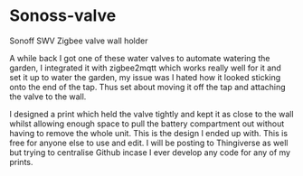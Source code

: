 # Sonoss-valve
Sonoff SWV Zigbee valve wall holder

A while back I got one of these water valves to automate watering the garden, I integrated it with zigbee2mqtt which works really well for it and set it up to water the garden, my issue was I hated how it looked sticking onto the end of the tap. Thus set about moving it off the tap and attaching the valve to the wall.

I designed a print which held the valve tightly and kept it as close to the wall whilst allowing enough space to pull the battery compartment out without having to remove the whole unit. This is the design I ended up with. This is free for anyone else to use and edit. I will be posting to Thingiverse as well but trying to centralise Github incase I ever develop any code for any of my prints.
